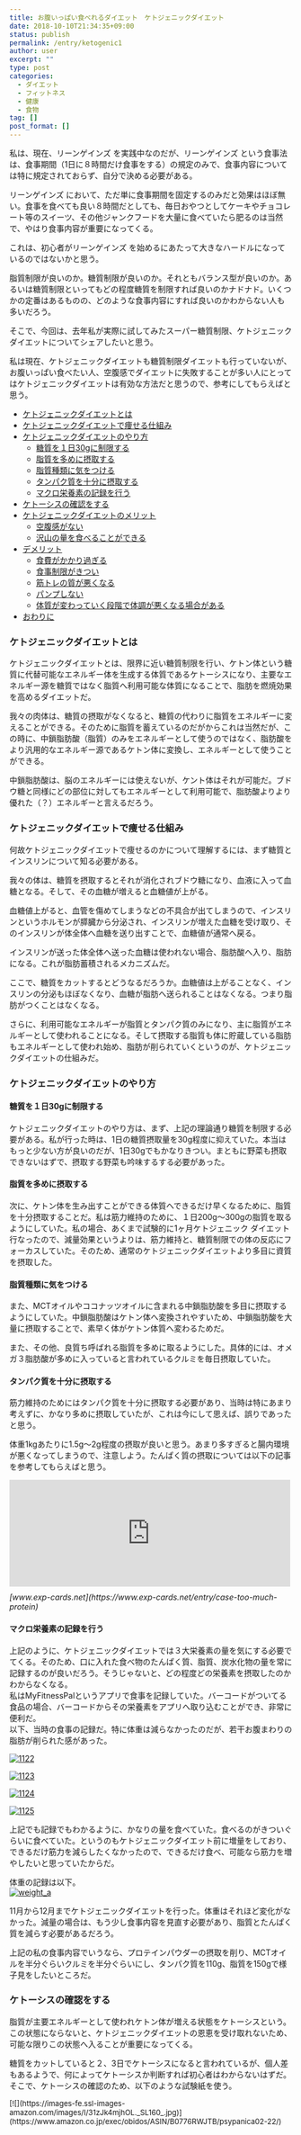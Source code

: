 ```yaml
---
title: お腹いっぱい食べれるダイエット　ケトジェニックダイエット
date: 2018-10-10T21:34:35+09:00
status: publish
permalink: /entry/ketogenic1
author: user
excerpt: ""
type: post
categories:
  - ダイエット
  - フィットネス
  - 健康
  - 食物
tag: []
post_format: []
---
```


私は、現在、リーンゲインズ を実践中なのだが、リーンゲインズ という食事法は、食事期間（1日に８時間だけ食事をする）の規定のみで、食事内容については特に規定されておらず、自分で決める必要がある。

リーンゲインズ において、ただ単に食事期間を固定するのみだと効果はほぼ無い。食事を食べても良い８時間だとしても、毎日おやつとしてケーキやチョコレート等のスイーツ、その他ジャンクフードを大量に食べていたら肥るのは当然で、やはり食事内容が重要になってくる。

これは、初心者がリーンゲインズ を始めるにあたって大きなハードルになっているのではないかと思う。

脂質制限が良いのか。糖質制限が良いのか。それともバランス型が良いのか。あるいは糖質制限といってもどの程度糖質を制限すれば良いのかナドナド。いくつかの定番はあるものの、どのような食事内容にすれば良いのかわからない人も多いだろう。

そこで、今回は、去年私が実際に試してみたスーパー糖質制限、ケトジェニックダイエットについてシェアしたいと思う。

私は現在、ケトジェニックダイエットも糖質制限ダイエットも行っていないが、お腹いっぱい食べたい人、空腹感でダイエットに失敗することが多い人にとってはケトジェニックダイエットは有効な方法だと思うので、参考にしてもらえばと思う。

- [ケトジェニックダイエットとは](#%E3%82%B1%E3%83%88%E3%82%B8%E3%82%A7%E3%83%8B%E3%83%83%E3%82%AF%E3%83%80%E3%82%A4%E3%82%A8%E3%83%83%E3%83%88%E3%81%A8%E3%81%AF)
- [ケトジェニックダイエットで痩せる仕組み](#%E3%82%B1%E3%83%88%E3%82%B8%E3%82%A7%E3%83%8B%E3%83%83%E3%82%AF%E3%83%80%E3%82%A4%E3%82%A8%E3%83%83%E3%83%88%E3%81%A7%E7%97%A9%E3%81%9B%E3%82%8B%E4%BB%95%E7%B5%84%E3%81%BF)
- [ケトジェニックダイエットのやり方](#%E3%82%B1%E3%83%88%E3%82%B8%E3%82%A7%E3%83%8B%E3%83%83%E3%82%AF%E3%83%80%E3%82%A4%E3%82%A8%E3%83%83%E3%83%88%E3%81%AE%E3%82%84%E3%82%8A%E6%96%B9)
  - [糖質を１日30gに制限する](#%E7%B3%96%E8%B3%AA%E3%82%92%EF%BC%91%E6%97%A530g%E3%81%AB%E5%88%B6%E9%99%90%E3%81%99%E3%82%8B)
  - [脂質を多めに摂取する](#%E8%84%82%E8%B3%AA%E3%82%92%E5%A4%9A%E3%82%81%E3%81%AB%E6%91%82%E5%8F%96%E3%81%99%E3%82%8B)
  - [脂質種類に気をつける](#%E8%84%82%E8%B3%AA%E7%A8%AE%E9%A1%9E%E3%81%AB%E6%B0%97%E3%82%92%E3%81%A4%E3%81%91%E3%82%8B)
  - [タンパク質を十分に摂取する](#%E3%82%BF%E3%83%B3%E3%83%91%E3%82%AF%E8%B3%AA%E3%82%92%E5%8D%81%E5%88%86%E3%81%AB%E6%91%82%E5%8F%96%E3%81%99%E3%82%8B)
  - [マクロ栄養素の記録を行う](#%E3%83%9E%E3%82%AF%E3%83%AD%E6%A0%84%E9%A4%8A%E7%B4%A0%E3%81%AE%E8%A8%98%E9%8C%B2%E3%82%92%E8%A1%8C%E3%81%86)
- [ケトーシスの確認をする](#%E3%82%B1%E3%83%88%E3%83%BC%E3%82%B7%E3%82%B9%E3%81%AE%E7%A2%BA%E8%AA%8D%E3%82%92%E3%81%99%E3%82%8B)
- [ケトジェニックダイエットのメリット](#%E3%82%B1%E3%83%88%E3%82%B8%E3%82%A7%E3%83%8B%E3%83%83%E3%82%AF%E3%83%80%E3%82%A4%E3%82%A8%E3%83%83%E3%83%88%E3%81%AE%E3%83%A1%E3%83%AA%E3%83%83%E3%83%88)
  - [空腹感がない](#%E7%A9%BA%E8%85%B9%E6%84%9F%E3%81%8C%E3%81%AA%E3%81%84)
  - [沢山の量を食べることができる](#%E6%B2%A2%E5%B1%B1%E3%81%AE%E9%87%8F%E3%82%92%E9%A3%9F%E3%81%B9%E3%82%8B%E3%81%93%E3%81%A8%E3%81%8C%E3%81%A7%E3%81%8D%E3%82%8B)
- [デメリット](#%E3%83%87%E3%83%A1%E3%83%AA%E3%83%83%E3%83%88)
  - [食費がかかり過ぎる](#%E9%A3%9F%E8%B2%BB%E3%81%8C%E3%81%8B%E3%81%8B%E3%82%8A%E9%81%8E%E3%81%8E%E3%82%8B)
  - [食事制限がきつい](#%E9%A3%9F%E4%BA%8B%E5%88%B6%E9%99%90%E3%81%8C%E3%81%8D%E3%81%A4%E3%81%84)
  - [筋トレの質が悪くなる](#%E7%AD%8B%E3%83%88%E3%83%AC%E3%81%AE%E8%B3%AA%E3%81%8C%E6%82%AA%E3%81%8F%E3%81%AA%E3%82%8B)
  - [パンプしない](#%E3%83%91%E3%83%B3%E3%83%97%E3%81%97%E3%81%AA%E3%81%84)
  - [体質が変わっていく段階で体調が悪くなる場合がある](#%E4%BD%93%E8%B3%AA%E3%81%8C%E5%A4%89%E3%82%8F%E3%81%A3%E3%81%A6%E3%81%84%E3%81%8F%E6%AE%B5%E9%9A%8E%E3%81%A7%E4%BD%93%E8%AA%BF%E3%81%8C%E6%82%AA%E3%81%8F%E3%81%AA%E3%82%8B%E5%A0%B4%E5%90%88%E3%81%8C%E3%81%82%E3%82%8B)
- [おわりに](#%E3%81%8A%E3%82%8F%E3%82%8A%E3%81%AB)

### ケトジェニックダイエットとは

ケトジェニックダイエットとは、限界に近い糖質制限を行い、ケトン体という糖質に代替可能なエネルギー体を生成する体質であるケトーシスになり、主要なエネルギー源を糖質ではなく脂質へ利用可能な体質になることで、脂肪を燃焼効果を高めるダイエットだ。

我々の肉体は、糖質の摂取がなくなると、糖質の代わりに脂質をエネルギーに変えることができる。そのために脂質を蓄えているのだがからこれは当然だが、この時に、中鎖脂肪酸（脂質）のみをエネルギーとして使うのではなく、脂肪酸をより汎用的なエネルギー源であるケトン体に変換し、エネルギーとして使うことができる。

中鎖脂肪酸は、脳のエネルギーには使えないが、ケント体はそれが可能だ。ブドウ糖と同様にどの部位に対してもエネルギーとして利用可能で、脂肪酸よりより優れた（？）エネルギーと言えるだろう。

### ケトジェニックダイエットで痩せる仕組み

何故ケトジェニックダイエットで痩せるのかについて理解するには、まず糖質とインスリンについて知る必要がある。

我々の体は、糖質を摂取するとそれが消化されブドウ糖になり、血液に入って血糖となる。そして、その血糖が増えると血糖値が上がる。

血糖値上がると、血管を傷めてしまうなどの不具合が出てしまうので、インスリンというホルモンが膵臓から分泌され、インスリンが増えた血糖を受け取り、そのインスリンが体全体へ血糖を送り出すことで、血糖値が通常へ戻る。

インスリンが送った体全体へ送った血糖は使われない場合、脂肪酸へ入り、脂肪になる。これが脂肪蓄積されるメカニズムだ。

ここで、糖質をカットするとどうなるだろうか。血糖値は上がることなく、インスリンの分泌もほぼなくなり、血糖が脂肪へ送られることはなくなる。つまり脂肪がつくことはなくなる。

さらに、利用可能なエネルギーが脂質とタンパク質のみになり、主に脂質がエネルギーとして使われることになる。そして摂取する脂質も体に貯蔵している脂肪もエネルギーとして使われ始め、脂肪が削られていくというのが、ケトジェニックダイエットの仕組みだ。

### ケトジェニックダイエットのやり方

#### 糖質を１日30gに制限する

ケトジェニックダイエットのやり方は、まず、上記の理論通り糖質を制限する必要がある。私が行った時は、1日の糖質摂取量を30g程度に抑えていた。本当はもっと少ない方が良いのだが、1日30gでもかなりきつい。まともに野菜も摂取できないはずで、摂取する野菜も吟味するする必要があった。

#### 脂質を多めに摂取する

次に、ケトン体を生み出すことができる体質へできるだけ早くなるために、脂質を十分摂取することだ。私は筋力維持のために、１日200g〜300gの脂質を取るようにしていた。私の場合、あくまで試験的に1ヶ月ケトジェニック ダイエット行なったので、減量効果というよりは、筋力維持と、糖質制限での体の反応にフォーカスしていた。そのため、通常のケトジェニックダイエットより多目に資質を摂取した。

#### 脂質種類に気をつける

また、MCTオイルやココナッツオイルに含まれる中鎖脂肪酸を多目に摂取するようにしていた。中鎖脂肪酸はケトン体へ変換されやすいため、中鎖脂肪酸を大量に摂取することで、素早く体がケトン体質へ変わるためだ。

また、その他、良質ち呼ばれる脂質を多めに取るようにした。具体的には、オメガ３脂肪酸が多めに入っていると言われているクルミを毎日摂取していた。

#### タンパク質を十分に摂取する

筋力維持のためにはタンパク質を十分に摂取する必要があり、当時は特にあまり考えずに、かなり多めに摂取していたが、これは今にして思えば、誤りであったと思う。

体重1kgあたりに1.5g〜2g程度の摂取が良いと思う。あまり多すぎると腸内環境が悪くなってしまうので、注意しよう。たんぱく質の摂取については以下の記事を参考してもらえばと思う。

<iframe class="embed-card embed-blogcard" frameborder="0" scrolling="no" src="https://hatenablog-parts.com/embed?url=https%3A%2F%2Fwww.exp-cards.net%2Fentry%2Fcase-too-much-protein" style="display: block; width: 100%; height: 190px; max-width: 500px; margin: 10px 0px;" title="大量のタンパク質を取れば良いというわけではない - 経験値カード"></iframe><cite class="hatena-citation">[www.exp-cards.net](https://www.exp-cards.net/entry/case-too-much-protein)</cite>

#### マクロ栄養素の記録を行う

上記のように、ケトジェニックダイエットでは３大栄養素の量を気にする必要でてくる。そのため、口に入れた食べ物のたんぱく質、脂質、炭水化物の量を常に記録するのが良いだろう。そうじゃないと、どの程度どの栄養素を摂取したのかわからなくなる。  
私はMyFitnessPalというアプリで食事を記録していた。バーコードがついてる食品の場合、バーコードからその栄養素をアプリへ取り込むことができ、非常に便利だ。  
以下、当時の食事の記録だ。特に体重は減らなかったのだが、若干お腹まわりの脂肪が削られた感があった。

[![1122](https://farm2.staticflickr.com/1976/30173272017_2464d132e3_b.jpg)](https://www.flickr.com/photos/158508896@N03/30173272017/ "1122 by psypanica, on Flickr")<script async="" charset="utf-8" src="https://embedr.flickr.com/assets/client-code.js"></script>

[![1123](https://farm2.staticflickr.com/1918/43297437450_a48a6b7c17_b.jpg)](https://www.flickr.com/photos/158508896@N03/43297437450/ "1123 by psypanica, on Flickr")<script async="" charset="utf-8" src="https://embedr.flickr.com/assets/client-code.js"></script>

[![1124](https://farm2.staticflickr.com/1942/30173272167_ba1dc0820d_b.jpg)](https://www.flickr.com/photos/158508896@N03/30173272167/ "1124 by psypanica, on Flickr")<script async="" charset="utf-8" src="https://embedr.flickr.com/assets/client-code.js"></script>

[![1125](https://farm2.staticflickr.com/1921/30173272237_f685f37b27_b.jpg)](https://www.flickr.com/photos/158508896@N03/30173272237/ "1125 by psypanica, on Flickr")<script async="" charset="utf-8" src="https://embedr.flickr.com/assets/client-code.js"></script>

上記でも記録でもわかるように、かなりの量を食べていた。食べるのがきついぐらいに食べていた。というのもケトジェニックダイエット前に増量をしており、できるだけ筋力を減らしたくなかったので、できるだけ食べ、可能なら筋力を増やしたいと思っていたからだ。

体重の記録は以下。  
[![weight_a](https://farm2.staticflickr.com/1925/30173433297_03309544a4_b.jpg)](https://www.flickr.com/photos/158508896@N03/30173433297/ "weight_a by psypanica, on Flickr")<script async="" charset="utf-8" src="https://embedr.flickr.com/assets/client-code.js"></script>

11月から12月までケトジェニックダイエットを行った。体重はそれほど変化がなかった。減量の場合は、もう少し食事内容を見直す必要があり、脂質とたんぱく質を減らす必要があるだろう。

上記の私の食事内容でいうなら、プロテインパウダーの摂取を削り、MCTオイルを半分ぐらいクルミを半分ぐらいにし、タンパク質を110g、脂質を150gで様子見をしたいところだ。

### ケトーシスの確認をする

脂質が主要エネルギーとして使われケトン体が増える状態をケトーシスという。この状態にならないと、ケトジェニックダイエットの恩恵を受け取れないため、可能な限りこの状態へ入ることが重要になってくる。

糖質をカットしていると２、3日でケトーシスになると言われているが、個人差もあるようで、何によってケトーシスか判断すれば初心者はわからないはずだ。そこで、ケトーシスの確認のため、以下のような試験紙を使う。

<div class="kaerebalink-box" style="text-align:left;padding-bottom:20px;font-size:small;zoom: 1;overflow: hidden;"><div class="kaerebalink-image" style="float:left;margin:0 15px 10px 0;">[![](https://images-fe.ssl-images-amazon.com/images/I/31zJk4mjhOL._SL160_.jpg)](https://www.amazon.co.jp/exec/obidos/ASIN/B0776RWJTB/psypanica02-22/)</div><div class="kaerebalink-info" style="line-height:120%;zoom: 1;overflow: hidden;"><div class="kaerebalink-name" style="margin-bottom:10px;line-height:120%">[(キッズ ハウス)KIDS HOUSE 尿 試験紙](https://www.amazon.co.jp/exec/obidos/ASIN/B0776RWJTB/psypanica02-22/)<div class="kaerebalink-powered-date" style="font-size:8pt;margin-top:5px;font-family:verdana;line-height:120%">posted with [カエレバ](https://kaereba.com)</div></div><div class="kaerebalink-detail" style="margin-bottom:5px;"> (キッズ ハウス)KIDS HOUSE </div><div class="kaerebalink-link1" style="margin-top:10px;"><div class="shoplinkamazon" style="display:inline;margin-right:5px">[Amazon](https://www.amazon.co.jp/gp/search?keywords=KIDS%20HOUSE%20%E5%B0%BF%20%E8%A9%A6%E9%A8%93%E7%B4%99&__mk_ja_JP=%E3%82%AB%E3%82%BF%E3%82%AB%E3%83%8A&tag=psypanica02-22)</div><div class="shoplinkrakuten" style="display:inline;margin-right:5px">[楽天市場](https://hb.afl.rakuten.co.jp/hgc/16c2f0d7.b600e952.16c2f0d8.0750ca08/?pc=https%3A%2F%2Fsearch.rakuten.co.jp%2Fsearch%2Fmall%2FKIDS%2520HOUSE%2520%25E5%25B0%25BF%2520%25E8%25A9%25A6%25E9%25A8%2593%25E7%25B4%2599%2F-%2Ff.1-p.1-s.1-sf.0-st.A-v.2%3Fx%3D0%26scid%3Daf_ich_link_urltxt%26m%3Dhttp%3A%2F%2Fm.rakuten.co.jp%2F)</div></div></div><div class="booklink-footer" style="clear: left"></div></div>試験紙はケトーシス状態がわかるものならなんでも良いと思う。

### ケトジェニックダイエットのメリット

ケトジェニックダイエットをしてみて思ったメリットは、

#### 空腹感がない

空腹感は全く感じなかった。むしろ沢山食べるのがキツかったぐらいだ。恐らく糖質を摂取してないため、血糖値にも大きな変化がなく、空腹を感じなかったんだと思う。

#### 沢山の量を食べることができる

上記の食事内容のように沢山の量を食べることができる。恐らくお腹いっぱいたべるのではないだろうか。

むしろ、私の場合は、体重が増えるかどうか確認したかったというのもあり、苦しいぐらい食べていた。もっとも食べ過ぎると肥ることはないだろうが、痩せることもない気がするが。

### デメリット

ケトジェニックダイエットをしてみて思ったデメリットは、

#### 食費がかかり過ぎる

沢山肉を食べるため食費がかなりかかった。色々と節約する方法はあるだろうが、他のダイエットよりは食費がかかると思う。

#### 食事制限がきつい

当然だが糖質を極限まで制限するため、食べられるものがかなり少なくなる。米やパンは当然として、野菜まで制限する必要があり、野菜は糖質が多めなものが多いため、食べることができる野菜は限られている。

当時は、サラダ菜とかいわれ大根のみ食べてた気がする。もちろんフルーツもダメだ。

また、外食もほぼできなくなる。ステーキや焼肉を食べに行っても、そのソースにどの程度糖質が含まれるのかわからないため、肉だけ食べることになってしまい、不満一杯の食事になってしまう。そのため私はケトジェニックダイエット中は外食をしないようにしていた。揚げ物を基本的にダメだ。確か揚げ物は大抵小麦のような粉をつけて揚げているはずなので、食べることができない。

外で食べることができるのは、サラダチキンとゆで卵ぐらいだと思う。それぐらい1日炭水化物30gという制限はきつい。

#### 筋トレの質が悪くなる

これは当然なのかもしれないが、糖質をカットしているため、力がでなくなり、私の場合、扱うことができる重量が下がってしまった。その為、筋肉が少し削られた感じがした。

#### パンプしない

身体中の糖質がなくなる為、筋肉がパンプアップもしなくなる。パンプアップを楽しみにしている人も多いはずだが、その楽しみは完全になくなる。

#### 体質が変わっていく段階で体調が悪くなる場合がある

ケトジェニックダイエット始めた2日後ぐらいに、頭痛が発生し、風邪のような症状が発生し、寝込んでしまった。調べたところケトフルーという状態らしい。

ケトジェニックダイエットを始めると、水分が体に出ていく為、脱水症状っぽくなり、頭痛等が発生する場合があるようだ。また、ケトン体は酸性のため、体が全体が酸性になり、不調を発生する場合がある。

これを解決するためには、十分な水分と塩分、そして、体を酸性からアルカリ状態へキープする必要あり、そのためにはリンゴ酢を軽く飲むのようにした。

ただ、急には改善されず、1日ほど寝込んでしまった。このような症状が発生した場合は、無理せず炭水化物を摂取し、再チャレンジするのが良いと思う。

くれぐれも無理しないように。

### おわりに

上記のデメリットを見ればわかるように、ケトジェニックダイエットを続けるのは結構大変だ。お金はかかるし、きつい食事制限が必要で食べれないものが多過ぎる。外食もしづらい。

偶に甘いものを食べたいと思って食べるとケトーシスが壊れてしまい戻すには２、３日かかっってしまう。

長期間するダイエットではないのは確かだが、空腹感は完全になくなるし、お腹いっぱい食べることができるのがメリットで、他のダイエットで失敗した人はトライしてみる価値があるダイエット法だと思う。
